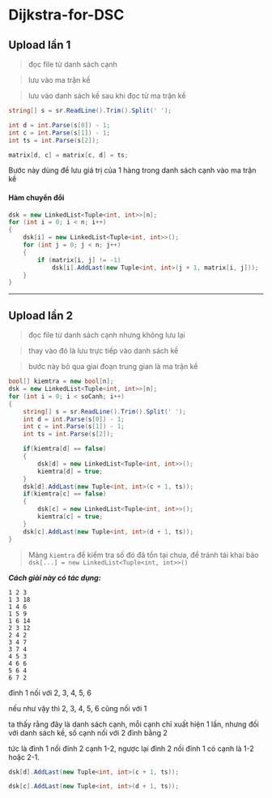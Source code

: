 # Dijkstra-for-DSC

## Upload lần 1

> đọc file từ danh sách cạnh 

> lưu vào ma trận kề

> lưu vào danh sách kề sau khi đọc từ ma trận kề

```csharp
string[] s = sr.ReadLine().Trim().Split(' ');

int d = int.Parse(s[0]) - 1;
int c = int.Parse(s[1]) - 1;
int ts = int.Parse(s[2]);

matrix[d, c] = matrix[c, d] = ts;
```

Bước này dùng để lưu giá trị của 1 hàng trong danh sách cạnh vào ma trận kề

#### Hàm chuyển đổi

```csharp
dsk = new LinkedList<Tuple<int, int>>[n];
for (int i = 0; i < n; i++)
{
    dsk[i] = new LinkedList<Tuple<int, int>>();
    for (int j = 0; j < n; j++)
    {
        if (matrix[i, j] != -1)
            dsk[i].AddLast(new Tuple<int, int>(j + 1, matrix[i, j]));
    }
}
```

___

## Upload lần 2

> đọc file từ danh sách cạnh nhưng không lưu lại

> thay vào đó là lưu trực tiếp vào danh sách kề

> bước này bỏ qua giai đoạn trung gian là ma trận kề

```csharp
bool[] kiemtra = new bool[n];
dsk = new LinkedList<Tuple<int, int>>[n];
for (int i = 0; i < soCanh; i++)
{
	string[] s = sr.ReadLine().Trim().Split(' ');
	int d = int.Parse(s[0]) - 1;
	int c = int.Parse(s[1]) - 1;
	int ts = int.Parse(s[2]);

    if(kiemtra[d] == false)
    {
        dsk[d] = new LinkedList<Tuple<int, int>>();
        kiemtra[d] = true;
    }
    dsk[d].AddLast(new Tuple<int, int>(c + 1, ts));
    if(kiemtra[c] == false)
    {
        dsk[c] = new LinkedList<Tuple<int, int>>();
        kiemtra[c] = true;
    }
    dsk[c].AddLast(new Tuple<int, int>(d + 1, ts));
}


```

> Mảng `kiemtra` để kiểm tra số đó đã tồn tại chưa, để tránh tái khai báo `dsk[...] = new LinkedList<Tuple<int, int>>()`

_**Cách giải này có tác dụng:**_

```
1 2 3
1 3 18
1 4 6
1 5 9
1 6 14
2 3 12
2 4 2
3 4 7
3 7 4
4 5 3
4 6 6
5 6 4
6 7 2
```

đỉnh 1 nối với 2, 3, 4, 5, 6

nếu như vậy thì 2, 3, 4, 5, 6 cũng nối với 1

ta thấy rằng đây là danh sách cạnh, mỗi cạnh chỉ xuất hiện 1 lần, nhưng đối với danh sách kề, số cạnh nối với 2 đỉnh bằng 2

tức là đỉnh 1 nối đỉnh 2 cạnh 1-2, ngược lại đỉnh 2 nối đỉnh 1 có cạnh là 1-2 hoặc 2-1.

```csharp
dsk[d].AddLast(new Tuple<int, int>(c + 1, ts));

dsk[c].AddLast(new Tuple<int, int>(d + 1, ts));
```